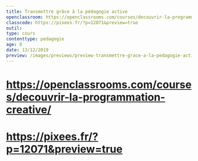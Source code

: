 ```yaml
---
title: Transmettre grâce à la pédagogie active
openclassroom: https://openclassrooms.com/courses/decouvrir-la-programmation-creative/experimentez-la-pedagogie-active-pour-transmettre
classcode: https://pixees.fr/?p=12071&preview=true
outil: 
type: cours
contenttype: pedagogie
age: 8
date: 13/12/2019
preview: /images/previews/preview-transmettre-grace-a-la-pedagogie-active.png
---
```


# https://openclassrooms.com/courses/decouvrir-la-programmation-creative/
# https://pixees.fr/?p=12071&preview=true